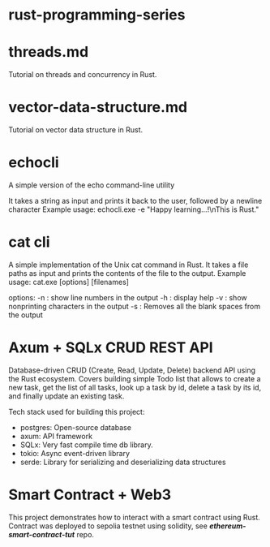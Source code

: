 # rust-programming-series


# threads.md
Tutorial on threads and concurrency in Rust.

# vector-data-structure.md
Tutorial on vector data structure in Rust.

# echocli 
A simple version of the echo command-line utility

It takes a string as input and prints it back to the user, followed by a newline character
Example usage:
echocli.exe -e "Happy learning...!\nThis is Rust."

# cat cli
A simple implementation of the Unix cat command in Rust.
It takes a file paths as input and prints the contents of the file to the output.
Example usage:
cat.exe [options] [filenames]

options: 
-n : show line numbers in the output
-h : display help
-v : show nonprinting characters in the output
-s : Removes all the blank spaces from the output

# Axum + SQLx CRUD REST API 
Database-driven CRUD (Create, Read, Update, Delete) backend API using the Rust ecosystem. Covers building simple Todo list that allows to create a new task, get the list of all tasks, look up a task by id, delete a task by its id, and finally update an existing task.

Tech stack used for building this project: 
- postgres: Open-source database
- axum: API framework 
- SQLx: Very fast compile time db library. 
- tokio: Async event-driven library  
- serde: Library for serializing and deserializing data structures

# Smart Contract + Web3 
This project demonstrates how to interact with a smart contract using Rust. Contract was deployed to sepolia testnet using solidity, see ***ethereum-smart-contract-tut*** repo.
